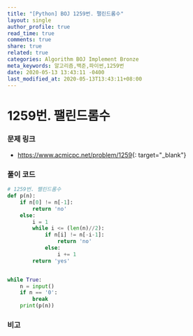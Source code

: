 ```yaml
---
title: "[Python] BOJ 1259번. 팰린드롬수"
layout: single
author_profile: true
read_time: true
comments: true
share: true
related: true
categories: Algorithm BOJ Implement Bronze
meta_keywords: 알고리즘,백준,파이썬,1259번
date: 2020-05-13 13:43:11 -0400
last_modified_at: 2020-05-13T13:43:11+08:00
---
```


# 1259번. 팰린드롬수

### 문제 링크

- <https://www.acmicpc.net/problem/1259>{: target="\_blank"}

### 풀이 코드

```python
# 1259번. 팰린드롬수
def p(n):
    if n[0] != n[-1]:
        return 'no'
    else:
        i = 1
        while i <= (len(n)//2):
            if n[i] != n[-i-1]:
                return 'no'
            else:
                i += 1
        return 'yes'


while True:
    n = input()
    if n == '0':
        break
    print(p(n))
```

### 비고
